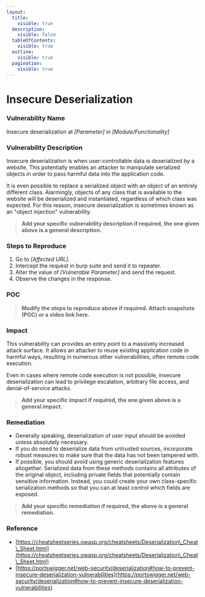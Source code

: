 ```yaml
---
layout:
  title:
    visible: true
  description:
    visible: false
  tableOfContents:
    visible: true
  outline:
    visible: true
  pagination:
    visible: true
---
```


# **Insecure Deserialization**

### **Vulnerability Name**

Insecure deserialization at _\[Parameter]_ in _\[Module/Functionality]_

### **Vulnerability Description**

Insecure deserialization is when user-controllable data is deserialized by a website. This potentially enables an attacker to manipulate serialized objects in order to pass harmful data into the application code.

It is even possible to replace a serialized object with an object of an entirely different class. Alarmingly, objects of any class that is available to the website will be deserialized and instantiated, regardless of which class was expected. For this reason, insecure deserialization is sometimes known as an "object injection" vulnerability.

> **Add your specific vulnerability description if required, the one given above is a general description.**

### **Steps to Reproduce**

1. Go to _\[Affected URL]_.
2. Intercept the request in burp suite and send it to repeater.
3. Alter the value of _\[Vulnerable Parameter]_ and send the request.
4. Observe the changes in the response.

### **POC**

> **Modify the steps to reproduce above if required. Attach snapshots (POC) or a video link here.**

### **Impact**

This vulnerability can provides an entry point to a massively increased attack surface. It allows an attacker to reuse existing application code in harmful ways, resulting in numerous other vulnerabilities, often remote code execution.

Even in cases where remote code execution is not possible, insecure deserialization can lead to privilege escalation, arbitrary file access, and denial-of-service attacks.

> **Add your specific impact if required, the one given above is a general impact.**

### **Remediation**

* Generally speaking, deserialization of user input should be avoided unless absolutely necessary.&#x20;
* If you do need to deserialize data from untrusted sources, incorporate robust measures to make sure that the data has not been tampered with.&#x20;
* If possible, you should avoid using generic deserialization features altogether. Serialized data from these methods contains all attributes of the original object, including private fields that potentially contain sensitive information. Instead, you could create your own class-specific serialization methods so that you can at least control which fields are exposed.

> **Add your specific remediation if required, the above is a general remediation.**

### **Reference**

* [https://cheatsheetseries.owasp.org/cheatsheets/Deserialization\_Cheat\_Sheet.html](https://cheatsheetseries.owasp.org/cheatsheets/Deserialization\_Cheat\_Sheet.html)
* [https://portswigger.net/web-security/deserialization#how-to-prevent-insecure-deserialization-vulnerabilities](https://portswigger.net/web-security/deserialization#how-to-prevent-insecure-deserialization-vulnerabilities)
